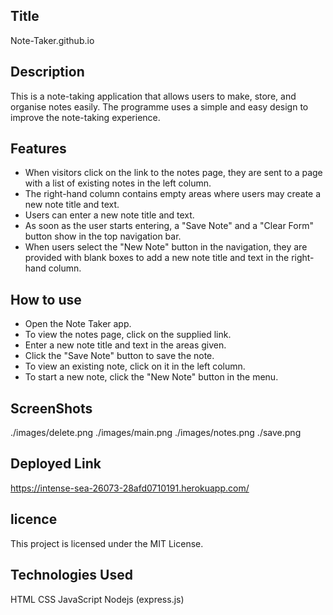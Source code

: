 ## Title 
Note-Taker.github.io

## Description 
This is a note-taking application that allows users to  make, store, and organise notes easily. The programme uses a simple and easy design to improve the note-taking experience.

## Features 
- When visitors click on the link to the notes page, they are sent to a page with a list of existing notes in the left column.
- The right-hand column contains empty areas where users may create a new note title and text.
- Users can enter a new note title and text.
- As soon as the user starts entering, a "Save Note" and a "Clear Form" button show in the top navigation bar.
- When users select the "New Note" button in the navigation, they are provided with blank boxes to add a new note title and text in the right-hand column.

## How to use 
- Open the Note Taker app.
- To view the notes page, click on the supplied link.
- Enter a new note title and text in the areas given.
- Click the "Save Note" button to save the note.
- To view an existing note, click on it in the left column.
- To start a new note, click the "New Note" button in the menu.

## ScreenShots 
./images/delete.png
./images/main.png
./images/notes.png
./save.png

## Deployed Link 
https://intense-sea-26073-28afd0710191.herokuapp.com/

## licence 
This project is licensed under the MIT License.

## Technologies Used
HTML
CSS
JavaScript
Nodejs (express.js)